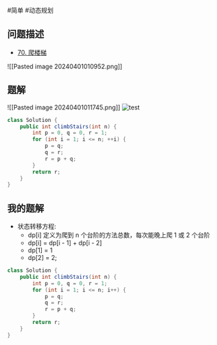 #简单 #动态规划 

## 问题描述

- [70. 爬楼梯](https://leetcode.cn/problems/climbing-stairs/)

![[Pasted image 20240401010952.png]]
## 题解
![[Pasted image 20240401011745.png]]
![test](https://assets.leetcode-cn.com/solution-static/70/70_fig1.gif)

```java
class Solution {
    public int climbStairs(int n) {
        int p = 0, q = 0, r = 1;
        for (int i = 1; i <= n; ++i) {
            p = q; 
            q = r; 
            r = p + q;
        }
        return r;
    }
} 
```

## 我的题解

- 状态转移方程: 
	- dp[i] 定义为爬到 n 个台阶的方法总数，每次能晚上爬 1 或 2 个台阶
	- dp[i] = dp[i - 1] + dp[i - 2]
	- dp[1] = 1
	- dp[2] = 2;

```java
class Solution {
    public int climbStairs(int n) {
	    int p = 0, q = 0, r = 1;
	    for (int i = 1; i <= n; i++) {
		    p = q;
		    q = r;
		    r = p + q;
	    }
	    return r;
    }
} 
```